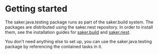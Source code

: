 # Getting started

The saker.java.testing package runs as part of the saker.build system. The packages are distributed using the saker.nest repository. In order to install them, see the installation guides for [saker.build](root:/saker.build/doc/installation.html) and [saker.nest](root:/saker.nest/doc/installation.html). 

You don't need anything else to set up, you can use the saker.java.testing package by referencing the contained tasks in it.
